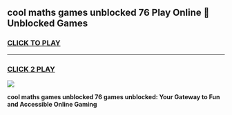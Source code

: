 
## cool maths games unblocked 76 Play Online 👋 Unblocked Games
<h3>
<a href="https://news.freeplayer.one?title=cool_maths_games_unblocked_76&ref=17CMG">CLICK TO PLAY</a></h3>
<hr>

<h3>
<a href="https://news.freeplayer.one?title=cool_maths_games_unblocked_76&ref=17CMG">CLICK 2 PLAY</a>
  
</h3>

<a href="https://news.freeplayer.one?title=cool_maths_games_unblocked_76&ref=17CMG/"><img src="https://clearcache.store/games.png"></a>


**cool maths games unblocked 76 games unblocked: Your Gateway to Fun and Accessible Online Gaming**
